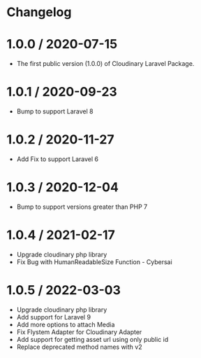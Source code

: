# Changelog

1.0.0 / 2020-07-15
===================

* The first public version (1.0.0) of Cloudinary Laravel Package.

1.0.1 / 2020-09-23
==================

  * Bump to support Laravel 8
  
1.0.2 / 2020-11-27
==================

  * Add Fix to support Laravel 6
  
 1.0.3 / 2020-12-04
======================

  * Bump to support versions greater than PHP 7

1.0.4 / 2021-02-17
======================

  * Upgrade cloudinary php library
  * Fix Bug with HumanReadableSize Function - Cybersai

1.0.5 / 2022-03-03
======================

  * Upgrade cloudinary php library
  * Add support for Laravel 9
  * Add more options to attach Media
  * Fix Flystem Adapter for Cloudinary Adapter
  * Add support for getting asset url using only public id
  * Replace deprecated method names with v2
